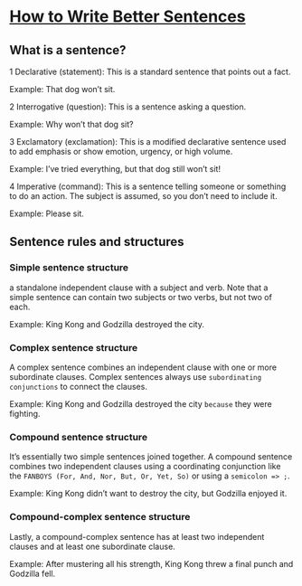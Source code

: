 # [How to Write Better Sentences](https://www.grammarly.com/blog/sentences)

## What is a sentence?

1 Declarative (statement): This is a standard sentence that points out a fact.

Example: That dog won’t sit.

2 Interrogative (question): This is a sentence asking a question.

Example: Why won’t that dog sit?

3 Exclamatory (exclamation): This is a modified declarative sentence used to add emphasis or show emotion, urgency, or high volume.

Example: I’ve tried everything, but that dog still won’t sit!

4 Imperative (command): This is a sentence telling someone or something to do an action. The subject is assumed, so you don’t need to include it.

Example: Please sit.

## Sentence rules and structures

### Simple sentence structure

a standalone independent clause with a subject and verb. Note that a simple sentence can contain two subjects or two verbs, but not two of each.

Example: King Kong and Godzilla destroyed the city.

### Complex sentence structure

A complex sentence combines an independent clause with one or more subordinate clauses. Complex sentences always use `subordinating conjunctions` to connect the clauses.

Example: King Kong and Godzilla destroyed the city `because` they were fighting.

### Compound sentence structure

It’s essentially two simple sentences joined together. A compound sentence combines two independent clauses using a coordinating conjunction like the `FANBOYS (For, And, Nor, But, Or, Yet, So)` or using a `semicolon => ;`.

Example: King Kong didn’t want to destroy the city, but Godzilla enjoyed it.

### Compound-complex sentence structure

Lastly, a compound-complex sentence has at least two independent clauses and at least one subordinate clause.

Example: After mustering all his strength, King Kong threw a final punch and Godzilla fell.

